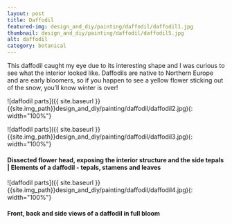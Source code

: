 ```yaml
---
layout: post
title: Daffodil
featured-img: design_and_diy/painting/daffodil/daffodil1.jpg
thumbnail: design_and_diy/painting/daffodil/daffodil5.jpg
alt: daffodil
category: botanical
---
```


This daffodil caught my eye due to its interesting shape and I was curious to see what the interior looked like.
Daffodils are native to Northern Europe and are early bloomers, so if you happen to see a yellow flower sticking out of the snow, you’ll know winter is over!

![daffodil parts]({{ site.baseurl }}{{site.img_path}}design_and_diy/painting/daffodil/daffodil2.jpg){: width="100%"}

![daffodil parts]({{ site.baseurl }}{{site.img_path}}design_and_diy/painting/daffodil/daffodil3.jpg){: width="100%"}

#### Dissected flower head, exposing the interior structure and the side tepals | Elements of a daffodil - tepals, stamens and leaves

![daffodil parts]({{ site.baseurl }}{{site.img_path}}design_and_diy/painting/daffodil/daffodil4.jpg){: width="100%"}

#### Front, back and side views of a daffodil in full bloom
